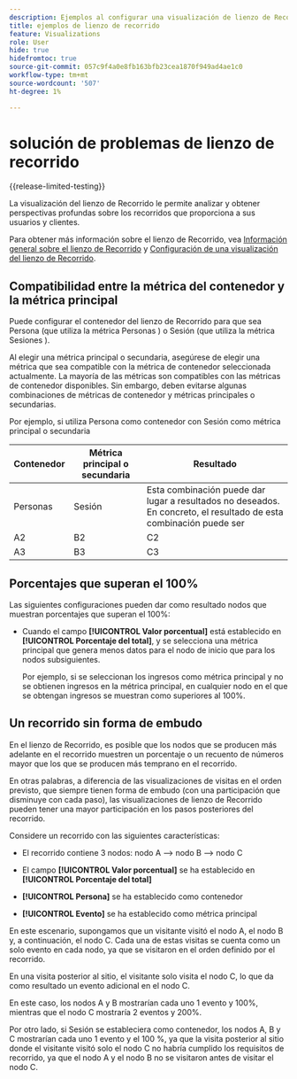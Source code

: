 ```yaml
---
description: Ejemplos al configurar una visualización de lienzo de Recorrido
title: ejemplos de lienzo de recorrido
feature: Visualizations
role: User
hide: true
hidefromtoc: true
source-git-commit: 057c9f4a0e8fb163bfb23cea1870f949ad4ae1c0
workflow-type: tm+mt
source-wordcount: '507'
ht-degree: 1%

---
```


# solución de problemas de lienzo de recorrido

{{release-limited-testing}}

La visualización del lienzo de Recorrido le permite analizar y obtener perspectivas profundas sobre los recorridos que proporciona a sus usuarios y clientes.

Para obtener más información sobre el lienzo de Recorrido, vea [Información general sobre el lienzo de Recorrido](/help/analysis-workspace/visualizations/journey-canvas/journey-canvas.md) y [Configuración de una visualización del lienzo de Recorrido](/help/analysis-workspace/visualizations/journey-canvas/configure-journey-canvas.md).


## Compatibilidad entre la métrica del contenedor y la métrica principal

Puede configurar el contenedor del lienzo de Recorrido para que sea Persona (que utiliza la métrica Personas ) o Sesión (que utiliza la métrica Sesiones ).

Al elegir una métrica principal o secundaria, asegúrese de elegir una métrica que sea compatible con la métrica de contenedor seleccionada actualmente. La mayoría de las métricas son compatibles con las métricas de contenedor disponibles. Sin embargo, deben evitarse algunas combinaciones de métricas de contenedor y métricas principales o secundarias.

Por ejemplo, si utiliza Persona como contenedor con Sesión como métrica principal o secundaria


| Contenedor | Métrica principal o secundaria | Resultado |
|---------|----------|---------|
| Personas | Sesión | Esta combinación puede dar lugar a resultados no deseados. En concreto, el resultado de esta combinación puede ser |
| A2 | B2 | C2 |
| A3 | B3 | C3 |


## Porcentajes que superan el 100%

Las siguientes configuraciones pueden dar como resultado nodos que muestran porcentajes que superan el 100%:

* Cuando el campo **[!UICONTROL Valor porcentual]** está establecido en **[!UICONTROL Porcentaje del total]**, y se selecciona una métrica principal que genera menos datos para el nodo de inicio que para los nodos subsiguientes.

  Por ejemplo, si se seleccionan los ingresos como métrica principal y no se obtienen ingresos en la métrica principal, en cualquier nodo en el que se obtengan ingresos se muestran como superiores al 100%.


## Un recorrido sin forma de embudo

En el lienzo de Recorrido, es posible que los nodos que se producen más adelante en el recorrido muestren un porcentaje o un recuento de números mayor que los que se producen más temprano en el recorrido.

En otras palabras, a diferencia de las visualizaciones de visitas en el orden previsto, que siempre tienen forma de embudo (con una participación que disminuye con cada paso), las visualizaciones de lienzo de Recorrido pueden tener una mayor participación en los pasos posteriores del recorrido.

Considere un recorrido con las siguientes características:

* El recorrido contiene 3 nodos: nodo A —> nodo B —> nodo C

* El campo **[!UICONTROL Valor porcentual]** se ha establecido en **[!UICONTROL Porcentaje del total]**

* **[!UICONTROL Persona]** se ha establecido como contenedor

* **[!UICONTROL Evento]** se ha establecido como métrica principal

En este escenario, supongamos que un visitante visitó el nodo A, el nodo B y, a continuación, el nodo C. Cada una de estas visitas se cuenta como un solo evento en cada nodo, ya que se visitaron en el orden definido por el recorrido.

En una visita posterior al sitio, el visitante solo visita el nodo C, lo que da como resultado un evento adicional en el nodo C.

En este caso, los nodos A y B mostrarían cada uno 1 evento y 100%, mientras que el nodo C mostraría 2 eventos y 200%.

Por otro lado, si Sesión se estableciera como contenedor, los nodos A, B y C mostrarían cada uno 1 evento y el 100 %, ya que la visita posterior al sitio donde el visitante visitó solo el nodo C no habría cumplido los requisitos de recorrido, ya que el nodo A y el nodo B no se visitaron antes de visitar el nodo C.
